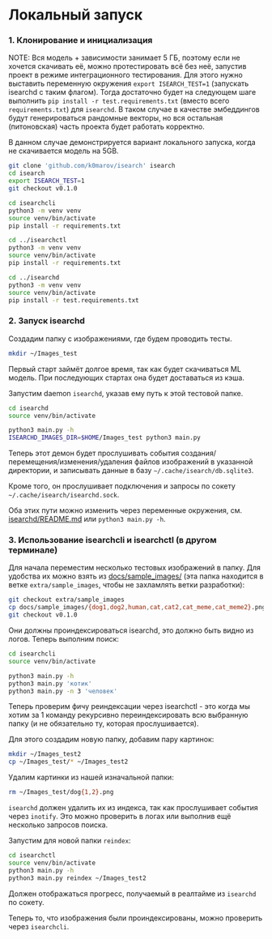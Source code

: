 # Локальный запуск


### 1. Клонирование и инициализация

NOTE: Вся модель + зависимости занимает 5 ГБ, поэтому если не хочется скачивать её,
можно протестировать всё без неё, запустив проект в режиме интеграционного тестирования.
Для этого нужно выставить переменную окружения `export ISEARCH_TEST=1` (запускать isearchd с таким флагом). 
Тогда достаточно будет на следующем шаге выполнить `pip install -r test.requirements.txt` (вместо всего `requirements.txt`) для `isearchd`. 
В таком случае в качестве эмбеддингов будут генерироваться рандомные векторы, но вся остальная (питоновская) часть проекта будет работать корректно.

В данном случае демонстрируется вариант локального запуска, когда не скачивается модель на 5GB.

```bash
git clone 'github.com/k0marov/isearch' isearch 
cd isearch 
export ISEARCH_TEST=1
git checkout v0.1.0 

cd isearchcli 
python3 -m venv venv 
source venv/bin/activate 
pip install -r requirements.txt 

cd ../isearchctl   
python3 -m venv venv 
source venv/bin/activate 
pip install -r requirements.txt 

cd ../isearchd 
python3 -m venv venv 
source venv/bin/activate 
pip install -r test.requirements.txt  
```

### 2. Запуск isearchd

Создадим папку с изображениями, где будем проводить тесты.
```bash
mkdir ~/Images_test
````

Первый старт займёт долгое время, так как будет скачиваться ML модель. При последующих стартах она будет доставаться из кэша.

Запустим daemon `isearchd`, указав ему путь к этой тестовой папке.
```bash
cd isearchd 
source venv/bin/activate 

python3 main.py -h 
ISEARCHD_IMAGES_DIR=$HOME/Images_test python3 main.py 
```

Теперь этот демон будет прослушивать события
создания/перемещения/изменения/удаления файлов изображений в указанной директории,
и записывать данные в базу `~/.cache/isearch/db.sqlite3`.

Кроме того, он прослушивает подключения и запросы по сокету `~/.cache/isearch/isearchd.sock`.

Оба этих пути можно изменить через переменные окружения, см. [isearchd/README.md](../isearchd/README.md) или `python3 main.py -h`.

### 3. Использование isearchcli и isearchctl (в другом терминале)

Для начала переместим несколько тестовых изображений в папку. 
Для удобства их можно взять из [docs/sample_images/](../docs/sample_images/) 
(эта папка находится в ветке `extra/sample_images`, чтобы не захламлять ветки разработки):
```bash
git checkout extra/sample_images 
cp docs/sample_images/{dog1,dog2,human,cat,cat2,cat_meme,cat_meme2}.png ~/Images_test 
git checkout v0.1.0
```

Они должны проиндексироваться isearchd, это должно быть видно из логов.
Теперь выполним поиск:
```bash
cd isearchcli 
source venv/bin/activate 

python3 main.py -h 
python3 main.py 'котик'
python3 main.py -n 3 'человек'
```

Теперь проверим фичу реиндексации через isearchctl - 
это когда мы хотим за 1 команду рекурсивно переиндексировать всю выбранную папку (и не обязательно ту, которая прослушивается).

Для этого создадим новую папку, добавим пару картинок: 
```bash
mkdir ~/Images_test2 
cp ~/Images_test/* ~/Images_test2
``` 

Удалим картинки из нашей изначальной папки:
```bash 
rm ~/Images_test/dog{1,2}.png 
```
`isearchd` должен удалить их из индекса, так как прослушивает события через `inotify`. Это можно проверить в логах или выполнив ещё несколько запросов поиска.


Запустим для новой папки `reindex`:
```bash
cd isearchctl 
source venv/bin/activate 
python3 main.py -h 
python3 main.py reindex ~/Images_test2 
```

Должен отображаться прогресс, получаемый в реалтайме из `isearchd` по сокету.

Теперь то, что изображения были проиндексированы, можно проверить через `isearchcli`. 